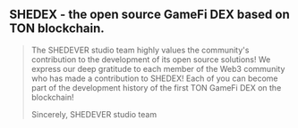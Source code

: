 ## SHEDEX - the open source GameFi DEX based on TON blockchain.

> The SHEDEVER studio team highly values the community's contribution to the development of its open source solutions!
> We express our deep gratitude to each member of the Web3 community who has made a contribution to SHEDEX!
> Each of you can become part of the development history of the first TON GameFi DEX on the blockchain!
>
> Sincerely, SHEDEVER studio team
